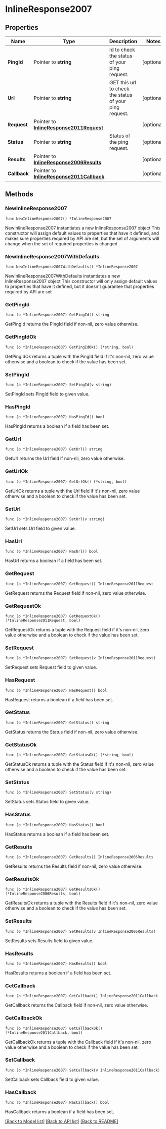 # InlineResponse2007

## Properties

Name | Type | Description | Notes
------------ | ------------- | ------------- | -------------
**PingId** | Pointer to **string** | Id to check the status of your ping request. | [optional] 
**Url** | Pointer to **string** | GET this url to check the status of your ping request. | [optional] 
**Request** | Pointer to [**InlineResponse2011Request**](InlineResponse2011Request.md) |  | [optional] 
**Status** | Pointer to **string** | Status of the ping request. | [optional] 
**Results** | Pointer to [**InlineResponse2006Results**](InlineResponse2006Results.md) |  | [optional] 
**Callback** | Pointer to [**InlineResponse2011Callback**](InlineResponse2011Callback.md) |  | [optional] 

## Methods

### NewInlineResponse2007

`func NewInlineResponse2007() *InlineResponse2007`

NewInlineResponse2007 instantiates a new InlineResponse2007 object
This constructor will assign default values to properties that have it defined,
and makes sure properties required by API are set, but the set of arguments
will change when the set of required properties is changed

### NewInlineResponse2007WithDefaults

`func NewInlineResponse2007WithDefaults() *InlineResponse2007`

NewInlineResponse2007WithDefaults instantiates a new InlineResponse2007 object
This constructor will only assign default values to properties that have it defined,
but it doesn't guarantee that properties required by API are set

### GetPingId

`func (o *InlineResponse2007) GetPingId() string`

GetPingId returns the PingId field if non-nil, zero value otherwise.

### GetPingIdOk

`func (o *InlineResponse2007) GetPingIdOk() (*string, bool)`

GetPingIdOk returns a tuple with the PingId field if it's non-nil, zero value otherwise
and a boolean to check if the value has been set.

### SetPingId

`func (o *InlineResponse2007) SetPingId(v string)`

SetPingId sets PingId field to given value.

### HasPingId

`func (o *InlineResponse2007) HasPingId() bool`

HasPingId returns a boolean if a field has been set.

### GetUrl

`func (o *InlineResponse2007) GetUrl() string`

GetUrl returns the Url field if non-nil, zero value otherwise.

### GetUrlOk

`func (o *InlineResponse2007) GetUrlOk() (*string, bool)`

GetUrlOk returns a tuple with the Url field if it's non-nil, zero value otherwise
and a boolean to check if the value has been set.

### SetUrl

`func (o *InlineResponse2007) SetUrl(v string)`

SetUrl sets Url field to given value.

### HasUrl

`func (o *InlineResponse2007) HasUrl() bool`

HasUrl returns a boolean if a field has been set.

### GetRequest

`func (o *InlineResponse2007) GetRequest() InlineResponse2011Request`

GetRequest returns the Request field if non-nil, zero value otherwise.

### GetRequestOk

`func (o *InlineResponse2007) GetRequestOk() (*InlineResponse2011Request, bool)`

GetRequestOk returns a tuple with the Request field if it's non-nil, zero value otherwise
and a boolean to check if the value has been set.

### SetRequest

`func (o *InlineResponse2007) SetRequest(v InlineResponse2011Request)`

SetRequest sets Request field to given value.

### HasRequest

`func (o *InlineResponse2007) HasRequest() bool`

HasRequest returns a boolean if a field has been set.

### GetStatus

`func (o *InlineResponse2007) GetStatus() string`

GetStatus returns the Status field if non-nil, zero value otherwise.

### GetStatusOk

`func (o *InlineResponse2007) GetStatusOk() (*string, bool)`

GetStatusOk returns a tuple with the Status field if it's non-nil, zero value otherwise
and a boolean to check if the value has been set.

### SetStatus

`func (o *InlineResponse2007) SetStatus(v string)`

SetStatus sets Status field to given value.

### HasStatus

`func (o *InlineResponse2007) HasStatus() bool`

HasStatus returns a boolean if a field has been set.

### GetResults

`func (o *InlineResponse2007) GetResults() InlineResponse2006Results`

GetResults returns the Results field if non-nil, zero value otherwise.

### GetResultsOk

`func (o *InlineResponse2007) GetResultsOk() (*InlineResponse2006Results, bool)`

GetResultsOk returns a tuple with the Results field if it's non-nil, zero value otherwise
and a boolean to check if the value has been set.

### SetResults

`func (o *InlineResponse2007) SetResults(v InlineResponse2006Results)`

SetResults sets Results field to given value.

### HasResults

`func (o *InlineResponse2007) HasResults() bool`

HasResults returns a boolean if a field has been set.

### GetCallback

`func (o *InlineResponse2007) GetCallback() InlineResponse2011Callback`

GetCallback returns the Callback field if non-nil, zero value otherwise.

### GetCallbackOk

`func (o *InlineResponse2007) GetCallbackOk() (*InlineResponse2011Callback, bool)`

GetCallbackOk returns a tuple with the Callback field if it's non-nil, zero value otherwise
and a boolean to check if the value has been set.

### SetCallback

`func (o *InlineResponse2007) SetCallback(v InlineResponse2011Callback)`

SetCallback sets Callback field to given value.

### HasCallback

`func (o *InlineResponse2007) HasCallback() bool`

HasCallback returns a boolean if a field has been set.


[[Back to Model list]](../README.md#documentation-for-models) [[Back to API list]](../README.md#documentation-for-api-endpoints) [[Back to README]](../README.md)


